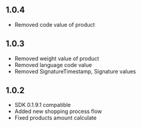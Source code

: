 ## 1.0.4

* Removed code value of product

## 1.0.3

* Removed weight value of product
* Removed language code value
* Removed SignatureTimestamp, Signature values

## 1.0.2

* SDK 0.1.9.1 compatible
* Added new shopping process flow
* Fixed products amount calculate